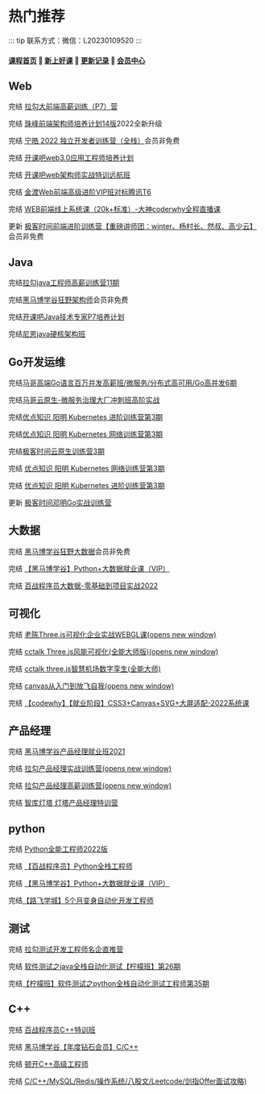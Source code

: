 # 热门推荐

::: tip
联系方式：微信：L20230109520
:::

#### [**课程首页**](../index.md) 💖 [**新上好课**](./xshk.md) 💖 [**更新记录**](./gxjl-2023.md) 💖 [**会员中心**](./vip.md)
## Web

完结 [拉勾大前端高薪训练（P7）营](https://kaiwu.lagou.com/fe_enhancement.html)

完结 [珠峰前端架构师培养计划14版](http://www.zhufengpeixun.cn/main/course/index.html)2022全新升级

完结 [宁皓 2022 独立开发者训练营（全栈）](https://mp.weixin.qq.com/s/ZobRzRrY-ITPqGiWDRNImQ)会员非免费

完结 [开课吧web3.0应用工程师培养计划](https://wx.kaikeba.com/vipcourse/tye3hvurya/6o38qeuxe9)

完结 [开课吧web架构师实战特训远航班](https://www.kaikeba.com/course/vip/426)

完结 [金渡Web前端高级进阶VIP班对标腾讯T6](https://ke.qq.com/course/461341)

完结 [WEB前端线上系统课（20k+标准）-大神coderwhy全程直播课](https://haohuo.jinritemai.com/views/product/detail?id=3538353127273142590)

更新 [极客时间前端进阶训练营【重磅讲师团：winter、杨村长、然叔、高少云】](https://u.geekbang.org/subject/fe4th) 会员非免费

## Java

完结[拉勾java工程师高薪训练营11期](https://kaiwu.lagou.com/java_architect.html)

完结[黑马博学谷狂野架构师](https://www.boxuegu.com/subject/architect-01.html)会员非免费

完结[开课吧Java技术专家P7培养计划](https://www.kaikeba.com/course/vip/598)

完结[尼恩java硬核架构班](http://invalid.uri/)

## Go开发运维

完结[马哥高端Go语言百万并发高薪班/微服务/分布式高可用/Go高并发6期](https://ke.qq.com/course/406096)

完结[马哥云原生-微服务治理大厂冲刺班高阶实战](https://ke.qq.com/course/340397)

完结[优点知识 阳明 Kubernetes 进阶训练营第3期](https://youdianzhishi.com/web/course/1030)

完结[优点知识 阳明 Kubernetes 网络训练营第3期](https://youdianzhishi.com/web/course/1031)

完结[极客时间云原生训练营3期](https://u.geekbang.org/subject/cloudnative)

完结 [优点知识 阳明 Kubernetes 网络训练营第3期](https://youdianzhishi.com/web/course/1031)

完结 [优点知识 阳明 Kubernetes 进阶训练营第3期](https://youdianzhishi.com/web/course/1030)

更新 [极客时间邓明Go实战训练营](https://u.geekbang.org/subject/go2nd)

## 大数据

完结 [黑马博学谷狂野大数据](https://www.boxuegu.com/subject/data-03.html)会员非免费

完结 [【黑马博学谷】Python+大数据就业课（VIP）](https://www.boxuegu.com/class/detail-4300.html)

完结 [百战程序员大数据-零基础到项目实战2022](http://www.itbaizhan.cn/course/data)

## 可视化

完结 [老陈Three.js可视化企业实战WEBGL课(opens new window)](https://study.163.com/course/introduction.htm?courseId=1212491801)

完结 [cctalk Three.js风能可视化(全能大师版)(opens new window)](https://www.cctalk.com/m/group/90244646)

完结 [cctalk three.js智慧机场数字孪生(全能大师)](https://www.cctalk.com/m/group/90399402)

完结 [canvas从入门到放飞自我(opens new window)](https://appwhrkrsz84443.h5.xiaoeknow.com/v1/goods/goods_detail/p_62a6c23fe4b01c509abd5cb7?type=3)

完结 [【codewhy】【就业阶段】CSS3+Canvas+SVG+大屏适配-2022系统课](https://ke.qq.com/course/5066569)

## 产品经理

 完结 [黑马博学谷产品经理就业班2021](https://www.boxuegu.com/class/outline-3861.html)

完结 [拉勾产品经理实战训练营(opens new window)](https://kaiwu.lagou.com/pm_essential.html)

完结 [拉勾产品经理高薪训练营(opens new window)](https://edu.lagou.com/growth/sem/pm__enhancement.html)

完结 [智库灯塔 灯塔产品经理特训营](http://www.dengta360.cn/pm.html)

## python

完结 [Python全能工程师2022版](https://class.imooc.com/sale/python2021)

完结 [【百战程序员】Python全栈工程师](http://www.itbaizhan.cn/course/python)

完结 [【黑马博学谷】Python+大数据就业课（VIP）](https://www.boxuegu.com/class/detail-4300.html)

完结[【路飞学城】5个月变身自动化开发工程师](https://www.luffycity.com/light-course/automation-python)

## 测试

完结 [拉勾测试开发工程师名企直推营](https://kaiwu.lagou.com/test_engineer.html)

完结 [软件测试之java全栈自动化测试【柠檬班】第26期](https://ke.qq.com/course/package/32180)

完结[【柠檬班】软件测试之python全栈自动化测试工程师第35期](https://ke.qq.com/course/325554)

## C++

完结 [百战程序员C++特训班](https://www.itbaizhan.com/stages/id/39)

完结 [黑马博学谷【年度钻石会员】C/C++](https://www.boxuegu.com/class/detail-1335.html)

完结 [顿开C++高级工程师](https://ke.qq.com/course/package/47576)

完结 [C/C++/MySQL/Redis/操作系统/八股文/Leetcode/剑指Offer面试攻略)](https://ke.qq.com/course/5478818)